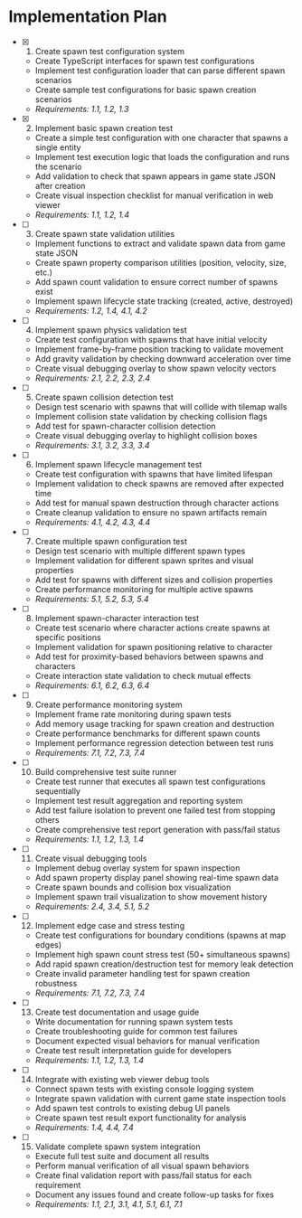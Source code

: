 # Implementation Plan

- [x] 1. Create spawn test configuration system

  - Create TypeScript interfaces for spawn test configurations
  - Implement test configuration loader that can parse different spawn scenarios
  - Create sample test configurations for basic spawn creation scenarios
  - _Requirements: 1.1, 1.2, 1.3_

- [x] 2. Implement basic spawn creation test

  - Create a simple test configuration with one character that spawns a single entity
  - Implement test execution logic that loads the configuration and runs the scenario
  - Add validation to check that spawn appears in game state JSON after creation
  - Create visual inspection checklist for manual verification in web viewer
  - _Requirements: 1.1, 1.2, 1.4_

- [ ] 3. Create spawn state validation utilities

  - Implement functions to extract and validate spawn data from game state JSON
  - Create spawn property comparison utilities (position, velocity, size, etc.)
  - Add spawn count validation to ensure correct number of spawns exist
  - Implement spawn lifecycle state tracking (created, active, destroyed)
  - _Requirements: 1.2, 1.4, 4.1, 4.2_

- [ ] 4. Implement spawn physics validation test

  - Create test configuration with spawns that have initial velocity
  - Implement frame-by-frame position tracking to validate movement
  - Add gravity validation by checking downward acceleration over time
  - Create visual debugging overlay to show spawn velocity vectors
  - _Requirements: 2.1, 2.2, 2.3, 2.4_

- [ ] 5. Create spawn collision detection test

  - Design test scenario with spawns that will collide with tilemap walls
  - Implement collision state validation by checking collision flags
  - Add test for spawn-character collision detection
  - Create visual debugging overlay to highlight collision boxes
  - _Requirements: 3.1, 3.2, 3.3, 3.4_

- [ ] 6. Implement spawn lifecycle management test

  - Create test configuration with spawns that have limited lifespan
  - Implement validation to check spawns are removed after expected time
  - Add test for manual spawn destruction through character actions
  - Create cleanup validation to ensure no spawn artifacts remain
  - _Requirements: 4.1, 4.2, 4.3, 4.4_

- [ ] 7. Create multiple spawn configuration test

  - Design test scenario with multiple different spawn types
  - Implement validation for different spawn sprites and visual properties
  - Add test for spawns with different sizes and collision properties
  - Create performance monitoring for multiple active spawns
  - _Requirements: 5.1, 5.2, 5.3, 5.4_

- [ ] 8. Implement spawn-character interaction test

  - Create test scenario where character actions create spawns at specific positions
  - Implement validation for spawn positioning relative to character
  - Add test for proximity-based behaviors between spawns and characters
  - Create interaction state validation to check mutual effects
  - _Requirements: 6.1, 6.2, 6.3, 6.4_

- [ ] 9. Create performance monitoring system

  - Implement frame rate monitoring during spawn tests
  - Add memory usage tracking for spawn creation and destruction
  - Create performance benchmarks for different spawn counts
  - Implement performance regression detection between test runs
  - _Requirements: 7.1, 7.2, 7.3, 7.4_

- [ ] 10. Build comprehensive test suite runner

  - Create test runner that executes all spawn test configurations sequentially
  - Implement test result aggregation and reporting system
  - Add test failure isolation to prevent one failed test from stopping others
  - Create comprehensive test report generation with pass/fail status
  - _Requirements: 1.1, 1.2, 1.3, 1.4_

- [ ] 11. Create visual debugging tools

  - Implement debug overlay system for spawn inspection
  - Add spawn property display panel showing real-time spawn data
  - Create spawn bounds and collision box visualization
  - Implement spawn trail visualization to show movement history
  - _Requirements: 2.4, 3.4, 5.1, 5.2_

- [ ] 12. Implement edge case and stress testing

  - Create test configurations for boundary conditions (spawns at map edges)
  - Implement high spawn count stress test (50+ simultaneous spawns)
  - Add rapid spawn creation/destruction test for memory leak detection
  - Create invalid parameter handling test for spawn creation robustness
  - _Requirements: 7.1, 7.2, 7.3, 7.4_

- [ ] 13. Create test documentation and usage guide

  - Write documentation for running spawn system tests
  - Create troubleshooting guide for common test failures
  - Document expected visual behaviors for manual verification
  - Create test result interpretation guide for developers
  - _Requirements: 1.1, 1.2, 1.3, 1.4_

- [ ] 14. Integrate with existing web viewer debug tools

  - Connect spawn tests with existing console logging system
  - Integrate spawn validation with current game state inspection tools
  - Add spawn test controls to existing debug UI panels
  - Create spawn test result export functionality for analysis
  - _Requirements: 1.4, 4.4, 7.4_

- [ ] 15. Validate complete spawn system integration
  - Execute full test suite and document all results
  - Perform manual verification of all visual spawn behaviors
  - Create final validation report with pass/fail status for each requirement
  - Document any issues found and create follow-up tasks for fixes
  - _Requirements: 1.1, 2.1, 3.1, 4.1, 5.1, 6.1, 7.1_
